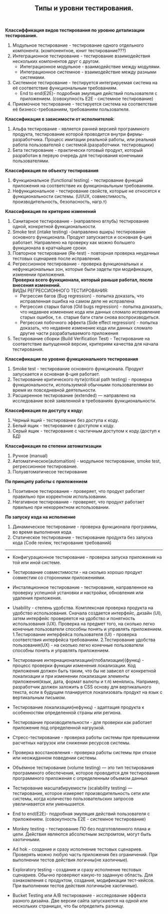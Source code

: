 <div align="center">
<H2>Типы и уровни тестирования.</H2>
</div>
<br>

**Классиффикация видов тестирования по уровню детализации тестирования.**  
1. Модульное тестирование - тестирование одного отдельного компонента.
(компонентное, юнит тестирование???)
2. Интеграционное тестирование - тестирование взаимодействия нескольких компонентов друг с другом.
    - Интеграционное модульное - взаимодействие между модулями.
    - Интеграционное системное - взаимодействие между разными системами.
3. Системное тестирование - тестируется интегрируемая система на её соответствие функциональным требованиям.
    - End to end(E2E)- подробная эмуляция действий пользователя с приложением. (совокупность E2E - системное тестирование)
4. Приемочное тестирование - тестируется система на соответствие её бизнесс-требованиям, требованиям пользователя.
 
**Классификация в зависимости от исполнителей:**  
 1. Альфа тестирование - является ранней версией программного продукта, тестирование которой проводится внутри фирмы-разработчика. Процесс имитации реальной работы, или реальная работа пользователей с системой.(разработчики. тестировщики)  
 2. Бета тестирование - практически готовый продукт, который разработан в первую очередь для тестирования конечными пользователями.  

 **Классификация по объекту тестирования**  
 1. Функциональное (functional testing) - тестирование функций приложения на соответствие их функционаьльным требованиям.
 2. Нефункциональное - тестирование свойств, которые не относятся к функциональности системы. (UI/UX, совместимость, производительность, безопасность, нагр.т)

**Классификация по критерию изменений**  
1. Санитарное тестирование - (направлено вглубь) тестирование одной, конкретной функциональности. 
2. Smoke test (intake testing) -(направлено вширь) тестирование основного функционала. Продукт запускается и основная ф-ция работает. Направлено на проверку как можно большего функционала в кратчайшие сроки.
3. Повторное тестирование (Re-test) - повторная проверка неудачных тестовых сценариев после исправления.
4. Регрессионное тестирование - проверка функциональных и нефункциональных зон, которые были задеты при модификации, изменении приложения.  
**Проверка всего функционала, который раньше работал, после внесения изменений.**  
  ВИДЫ РЕГРЕССИОННОГО ТЕСТИРОВАНИЯ:  
      - Регрессия багов (Bug regression) - попытка доказать, что исправленная ошибка на самом деле не исправлена
      - Регрессия старых багов (Old bugs regression) - попытка доказать, что недавнее изменение кода или данных сломало исправление старых ошибок, т.е. старые баги стали снова воспроизводиться.
      - Регрессия побочного эффекта (Side effect regression) - попытка доказать, что недавнее изменение кода или данных сломало другие части разрабатываемого приложения
5. Тестирование сборки (Build Verification Test) - Тестирование  на соответствие выпущенной версии, критериям качества для начала тестирования.

**Классификация по уровню функционального тестирования**
1. Smoke test - тестирование основного функционала. Продукт запускается и основная ф-ция работает.
2. Тестирование критического пути(critical path testing) - проверка функциональности, используемой обычными пользователями во время их повседневной деятельности.
3. Расширенное тестирование (extended) — направлено на исследование всей заявленной в требованиях функциональности.

**Классификация по доступу к коду:**  
1. Черный ящий - тестирование без доступа к коду.
2.  Белый ящик - тестирование с доступом к коду.
3.  Серый ящик - тестирование с частичным доступом к коду.(доступ к БД)

**Классификация по степени автоматизации**  
1. Ручное (manual)
2. Автоматическое(automaition) - модульное тестирование, smoke test, регрессионное тестирование.
3. Полуавтоматичесое тестирование

**По принципу работы с приложением**
1. Позитивное тестирование - проверяет, что продукт работает правильно при корректном использовании.
2. Негативное тестирование - проверяет, что продукт работает првильно при некорректном использовании.

**По запуску кода на исполнение**  
1. Динамическое тестирование - проверка функционала программы, во время выполнения кода.
2. Статическое тестирование - тестирование продукта без запуска кода (Code review, тестирование требований)
---
 - Конфигурационное тестирование -  проверка запуска приложения на той или иной системе.
 - Тестирование совместимости - на сколько хорошо продукт совместим со сторонними приложениями.
 - Инсталяционное тестирование - тестирование, направленное на проверку успешной установки и настройки, обновления или удаления приложения.
   
 - Usability - степень удобства. Комплексная проверка продукта на удобство использования. Сначала создается интерфейс, дизайн (UI), затем интерфейс проверяется на удобство и понятность использования (UX). Проверка на предмет того, на сколько легко конечные пользователи способны понять и управлять приложением.
  1.Тестирование интерфейса пользователя (UI) - проверка соответствия интерфейса требованиям.
  2.Тестирование удобства пользования(UX) - на сколько легко конечные пользователи способны понять и управлять приложением.
 
 - Тестирование интернационализации(глобализации)(функц) - процесс проверки функции изменения локализации. Код приложения должен быть таким, что бы не зависел от конкретной локализации и при изменении локализации элементы приложения(язык, дата, формат валюты и т.п) менялись.  Например, разработчик должен заложить в CSS основу для вертикального текста, если в будущем планируется локализовать продукт на язык с вертикальным письмом.
 - Тестирование локализации(нефункц) - адаптация продукта к особенностям определенной страны или региона.

- Тестирование производительности - для проверки как работает приложение под определенной нагрузкой.
- Стресс-тестирование - проверка работы системы при превышении расчетных нагрузок или снижении ресурсов системы.
- Проверка восстановления - проверка работы системы при отказе или неожиданном поведении системы.
- Объёмное тестирование (volume testing) — это тип тестирования программного обеспечения, которое проводится для тестирования программного приложения с определенным объемом данных
- Тестирование масштабируемости (scalability testing) — тестирование, которое измеряет производительность сети или системы, когда количество пользовательских запросов увеличивается или уменьшается.

- End to end(E2E)- подробная эмуляция действий пользователя с приложением. (совокупность E2E - системное тестирование)  

- Monkey testing - тестирование ПО без подготовленного плана и цели. Действия являются абсолютным экспромтом, могут быть хаотичными.
- Ad hok - создание и сразу исполнение тестовых сценариев. Проверять можно любую часть приложения без ограничений. При выполнении тестов действия логичны(не хаотичные).
- Exploratory testing - создание и сразу исполнение тестовых сценариев. Обычно проверяют какую-то заданную область. Для ознакомления с продуктом, создания, модификации тест-кейсов. При выполнении тестов действия логичны(не хаотичные).  

- Bucket Testing или A/B тестирование - исследование эффекта разного дизайна. Две версии сайта запускаются на одной или нескольких страницах, что бы определить разницу.

